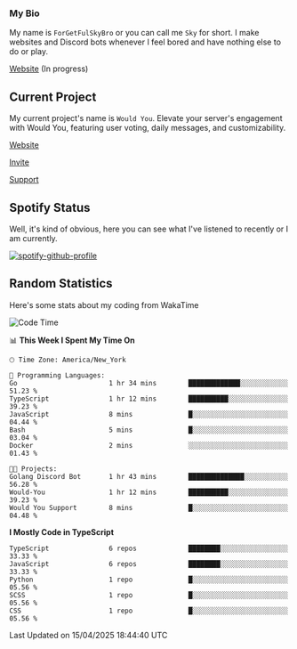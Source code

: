 ### My Bio 

My name is `ForGetFulSkyBro` or you can call me `Sky` for short. I make websites and Discord bots whenever I feel bored and have nothing else to do or play.

[Website](https://forgetful.vercel.app) (In progress)

## Current Project

My current project's name is `Would You`. Elevate your server's engagement with Would You, featuring user voting, daily messages, and customizability.

[Website](https://wouldyoubot.gg)

[Invite](https://wouldyoubot.gg/invite)

[Support](https://wouldyoubot.gg/discord)

## Spotify Status

Well, it's kind of obvious, here you can see what I've listened to recently or I am currently.

[![spotify-github-profile](https://spotify-github-profile.kittinanx.com/api/view?uid=8fw8wluifdebs12yo4k3j0h6c&cover_image=true&theme=novatorem&show_offline=false&background_color=121212&interchange=false&bar_color=53b14f&bar_color_cover=false)](https://github.com/kittinan/spotify-github-profile)


## Random Statistics

Here's some stats about my coding from WakaTime

<!--START_SECTION:waka-->
![Code Time](http://img.shields.io/badge/Code%20Time-1%2C469%20hrs%201%20min-blue)

📊 **This Week I Spent My Time On** 

```text
🕑︎ Time Zone: America/New_York

💬 Programming Languages: 
Go                       1 hr 34 mins        █████████████░░░░░░░░░░░░   51.23 % 
TypeScript               1 hr 12 mins        ██████████░░░░░░░░░░░░░░░   39.23 % 
JavaScript               8 mins              █░░░░░░░░░░░░░░░░░░░░░░░░   04.44 % 
Bash                     5 mins              █░░░░░░░░░░░░░░░░░░░░░░░░   03.04 % 
Docker                   2 mins              ░░░░░░░░░░░░░░░░░░░░░░░░░   01.43 % 

🐱‍💻 Projects: 
Golang Discord Bot       1 hr 43 mins        ██████████████░░░░░░░░░░░   56.28 % 
Would-You                1 hr 12 mins        ██████████░░░░░░░░░░░░░░░   39.23 % 
Would You Support        8 mins              █░░░░░░░░░░░░░░░░░░░░░░░░   04.48 % 
```

**I Mostly Code in TypeScript** 

```text
TypeScript               6 repos             ████████░░░░░░░░░░░░░░░░░   33.33 % 
JavaScript               6 repos             ████████░░░░░░░░░░░░░░░░░   33.33 % 
Python                   1 repo              █░░░░░░░░░░░░░░░░░░░░░░░░   05.56 % 
SCSS                     1 repo              █░░░░░░░░░░░░░░░░░░░░░░░░   05.56 % 
CSS                      1 repo              █░░░░░░░░░░░░░░░░░░░░░░░░   05.56 % 
```




 Last Updated on 15/04/2025 18:44:40 UTC
<!--END_SECTION:waka-->
